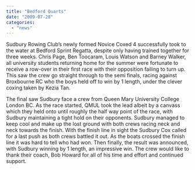 ```yaml
---
title: "Bedford Quarts"
date: "2009-07-28"
categories: 
  - "news"
---
```


Sudbury Rowing Club’s newly formed Novice Coxed 4 successfully took to the water at Bedford Sprint Regatta, despite only having trained together for three weeks. Chris Page, Ben Toocaram, Louis Watson and Barney Walker, all university students returning home for the summer were fortunate to receive a row-over in their first race with their opposition failing to turn up. This saw the crew go straight through to the semi finals, racing against Broxbourne RC who the boys held off to win by 1 length, under the clever coxing taken by Kezia Tan.

The final saw Sudbury face a crew from Queen Mary University College London BC. As the race started, QMUL took the lead albeit by a canvass which they held onto until roughly the half way point of the race, with Sudbury maintaining a tight hold on their opponents. Sudbury managed to keep cool and make up the lost ground with both crews racing neck and neck towards the finish. With the finish line in sight the Sudbury Cox called for a last push as both crews battled it out. As the boats crossed the finish line it was hard to tell who had won. Then finally, the result was announced, with Sudbury winning by 1 length, an impressive win. The crew would like to thank their coach, Bob Howard for all of his time and effort and continued support.

